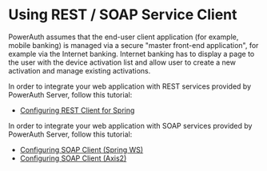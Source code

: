 # Using REST / SOAP Service Client

PowerAuth assumes that the end-user client application (for example, mobile banking) is managed via a secure "master front-end application", for example via the Internet banking. Internet banking has to display a page to the user with the device activation list and allow user to create a new activation and manage existing activations.

In order to integrate your web application with REST services provided by PowerAuth Server, follow this tutorial:

- [Configuring REST Client for Spring](./Configuring-REST-Client-for-Spring.md)

In order to integrate your web application with SOAP services provided by PowerAuth Server, follow this tutorial:

- [Configuring SOAP Client (Spring WS)](./Configuring-SOAP-Client-for-Spring.md)
- [Configuring SOAP Client (Axis2)](./Configuring-SOAP-Client-for-Axis2.md)
